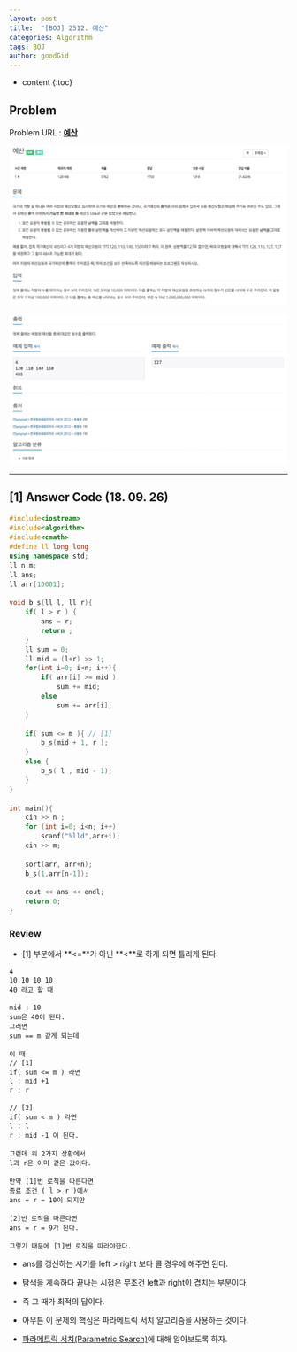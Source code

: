 ```yaml
---
layout: post
title:  "[BOJ] 2512. 예산"
categories: Algorithm
tags: BOJ
author: goodGid
---
```

* content
{:toc}

## Problem

Problem URL : **[예산](https://www.acmicpc.net/problem/2512)**












![](/assets/img/algorithm/2512_1.png)

![](/assets/img/algorithm/2512_2.png)

---


## [1] Answer Code (18. 09. 26)

``` cpp
#include<iostream>
#include<algorithm>
#include<cmath>
#define ll long long
using namespace std;
ll n,m;
ll ans;
ll arr[10001];

void b_s(ll l, ll r){
    if( l > r ) {
        ans = r;
        return ;
    }
    ll sum = 0;
    ll mid = (l+r) >> 1;
    for(int i=0; i<n; i++){
        if( arr[i] >= mid )
            sum += mid;
        else
            sum += arr[i];
    }
    
    if( sum <= m ){ // [1]
        b_s(mid + 1, r );
    }
    else {
        b_s( l , mid - 1);
    }
}

int main(){
    cin >> n ;
    for (int i=0; i<n; i++)
        scanf("%lld",arr+i);
    cin >> m;
    
    sort(arr, arr+n);
    b_s(1,arr[n-1]);
    
    cout << ans << endl;
    return 0;
}
```

### Review

* [1] 부분에서 **<=**가 아닌 **<**로 하게 되면 틀리게 된다.

``` 
4
10 10 10 10
40 라고 할 때

mid : 10 
sum은 40이 된다.
그러면 
sum == m 같게 되는데 

이 때 
// [1]
if( sum <= m ) 라면
l : mid +1 
r : r

// [2]
if( sum < m ) 라면
l : l
r : mid -1 이 된다.

그런데 위 2가지 상황에서
l과 r은 이미 같은 값이다.

만약 [1]번 로직을 따른다면 
종료 조건 ( l > r )에서 
ans = r = 10이 되지만

[2]번 로직을 따른다면
ans = r = 9가 된다.

그렇기 때문에 [1]번 로직을 따라야한다.
```

* ans를 갱신하는 시기를 left > right 보다 클 경우에 해주면 된다.

* 탐색을 계속하다 끝나는 시점은 무조건 left과 right이 겹치는 부분이다. 

* 즉 그 때가 최적의 답이다.

* 아무튼 이 문제의 핵심은 파라메트릭 서치 알고리즘을 사용하는 것이다.

* [파라메트릭 서치(Parametric Search)]({{site.url}}/Parametric-Search)에 대해 알아보도록 하자.

